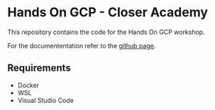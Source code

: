 # Hands On GCP - Closer Academy

This repository contains the code for the Hands On GCP workshop.

For the documententation refer to the [github page](https://closer-smart4.github.io/Hands-on-GCP-Closer-Academy/).

## Requirements

- Docker
- WSL
- Visual Studio Code
